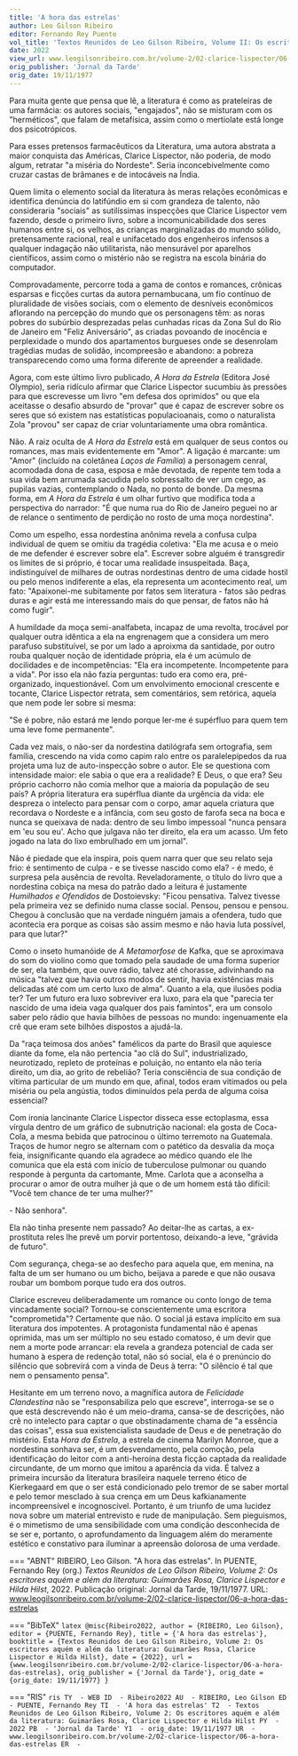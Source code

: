 ```yaml
---
title: 'A hora das estrelas'
author: Leo Gilson Ribeiro
editor: Fernando Rey Puente
vol_title: 'Textos Reunidos de Leo Gilson Ribeiro, Volume II: Os escritores aquém e além da literatura: Guimarães Rosa, Clarice Lispector e Hilda Hilst'
date: 2022
view_url: www.leogilsonribeiro.com.br/volume-2/02-clarice-lispector/06-a-hora-das-estrelas
orig_publisher: 'Jornal da Tarde'
orig_date: 19/11/1977
---
```


Para muita gente que pensa que lê, a literatura é como as prateleiras de uma farmácia: os autores sociais, "engajados", não se misturam com os "herméticos", que falam de metafísica, assim como o mertiolate está longe dos psicotrópicos.

Para esses pretensos farmacêuticos da Literatura, uma autora abstrata a maior conquista das Américas, Clarice Lispector, não poderia, de modo algum, retratar "a miséria do Nordeste". Seria inconcebivelmente como cruzar castas de brâmanes e de intocáveis na Índia.

Quem limita o elemento social da literatura às meras relações econômicas e identifica denúncia do latifúndio em si com grandeza de talento, não consideraria "sociais" as sutilíssimas inspecções que Clarice Lispector vem fazendo, desde o primeiro livro, sobre a incomunicabilidade dos seres humanos entre si, os velhos, as crianças marginalizadas do mundo sólido, pretensamente racional, real e unifacetado dos engenheiros infensos a qualquer indagação não utilitarista, não mensurável por aparelhos científicos, assim como o mistério não se registra na escola binária do computador.

Comprovadamente, percorre toda a gama de contos e romances, crônicas esparsas e ficções curtas da autora pernambucana, um fio contínuo de pluralidade de visões sociais, com o elemento de desníveis econômicos aflorando na percepção do mundo que os personagens têm: as noras pobres do subúrbio desprezadas pelas cunhadas ricas da Zona Sul do Rio de Janeiro em "Feliz Aniversário", as criadas povoando de inocência e perplexidade o mundo dos apartamentos burgueses onde se desenrolam tragédias mudas de solidão, incompreesão e abandono: a pobreza transparecendo como uma forma diferente de apreender a realidade.

Agora, com este último livro publicado, *A Hora da Estrela* (Editora José Olympio), seria ridículo afirmar que Clarice Lispector sucumbiu às pressões para que escrevesse um livro "em defesa dos oprimidos" ou que ela aceitasse o desafio absurdo de "provar" que é capaz de escrever sobre os seres que só existem nas estatísticas populacioanais, como o naturalista Zola "provou" ser capaz de criar voluntariamente uma obra romântica.

Não. A raiz oculta de *A Hora da Estrela* está em qualquer de seus contos ou romances, mas mais evidentemente em "Amor". A ligação é marcante: um "Amor" (incluído na coletânea *Laços de Família*) a personagem cenral, acomodada dona de casa, esposa e mãe devotada, de repente tem toda a sua vida bem arrumada sacudida pelo sobressalto de ver um cego, as pupilas vazias, contemplando o Nada, no ponto de bonde. Da mesma forma, em *A Hora da Estrela* é um olhar furtivo que modifica toda a perspectiva do narrador: "É que numa rua do Rio de Janeiro peguei no ar de relance o sentimento de perdição no rosto de uma moça nordestina".

Como um espelho, essa nordestina anônima revela a confusa culpa individual de quem se omitiu da tragédia coletiva: "Ela me acusa e o meio de me defender é escrever sobre ela". Escrever sobre alguém é transgredir os limites de si próprio, é tocar uma realidade insuspeitada. Baça, indistinguível de milhares de outras nordestinas dentro de uma cidade hostil ou pelo menos indiferente a elas, ela representa um acontecimento real, um fato: "Apaixonei-me subitamente por fatos sem literatura - fatos são pedras duras e agir está me interessando mais do que pensar, de fatos não há como fugir".

A humildade da moça semi-analfabeta, incapaz de uma revolta, trocável por qualquer outra idêntica a ela na engrenagem que a considera um mero parafuso substituível, se por um lado a aproixma da santidade, por outro rouba qualquer noção de identidade própria, ela é um acúmulo de docilidades e de incompetências: "Ela era incompetente. Incompetente para a vida". Por isso ela não fazia perguntas: tudo era como era, pré-organizado, inquestionável. Com um envolvimento emocional crescente e tocante, Clarice Lispector retrata, sem comentários, sem retórica, aquela que nem pode ler sobre si mesma:

"Se é pobre, não estará me lendo porque ler-me é supérfluo para quem tem uma leve fome permanente".

Cada vez mais, o não-ser da nordestina datilógrafa sem ortografia, sem família, crescendo na vida como capim ralo entre os paralelepípedos da rua projeta uma luz de auto-inspecção sobre o autor. Ele se questiona com intensidade maior: ele sabia o que era a realidade? E Deus, o que era? Seu próprio cachorro não comia melhor que a maioria da população de seu país? A própria literatura era supérflua diante da urgência da vida: ele despreza o intelecto para pensar com o corpo, amar aquela criatura que recordava o Nordeste e a infância, com seu gosto de farofa seca na boca e nunca se queixava de nada: dentro de seu limbo impessoal "nunca pensara em 'eu sou eu'. Acho que julgava não ter direito, ela era um acasso. Um feto jogado na lata do lixo embrulhado em um jornal".

Não é piedade que ela inspira, pois quem narra quer que seu relato seja frio: é sentimento de culpa - e se tivesse nascido como ela? - é medo, é surpresa pela ausência de revolta. Reveladoramente, o título do livro que a nordestina cobiça na mesa do patrão dado a leitura é justamente *Humilhados e Ofendidos* de Dostoievsky: "Ficou pensativa. Talvez tivesse pela primeira vez se definido numa classe social. Pensou, pensou e pensou. Chegou à conclusão que na verdade ninguém jamais a ofendera, tudo que acontecia era porque as coisas são assim mesmo e não havia luta possível, para que lutar?"

Como o inseto humanóide de *A Metamorfose* de Kafka, que se aproximava do som do violino como que tomado pela saudade de uma forma superior de ser, ela também, que ouve rádio, talvez até chorasse, adivinhando na música "talvez que havia outros modos de sentir, havia existências mais delicadas até com um certo luxo de alma". Quanto a ela, que ilusões podia ter? Ter um futuro era luxo sobreviver era luxo, para ela que "parecia ter nascido de uma ideia vaga qualquer dos pais famintos", era um consolo saber pelo rádio que havia bilhões de pessoas no mundo: ingenuamente ela crê que eram sete bilhões dispostos a ajudá-la.

Da "raça teimosa dos anões" famélicos da parte do Brasil que aquiesce diante da fome, ela não pertencia "ao clã do Sul", industrializado, neurotizado, repleto de proteínas e poluição, no entanto ela não teria direito, um dia, ao grito de rebelião? Teria consciência de sua condição de vítima particular de um mundo em que, afinal, todos eram vitimados ou pela miséria ou pela angústia, todos diminuídos pela perda de alguma coisa essencial?

Com ironia lancinante Clarice Lispector disseca esse ectoplasma, essa vírgula dentro de um gráfico de subnutrição nacional: ela gosta de Coca-Cola, a mesma bebida que patrocinou o último terremoto na Guatemala. Traços de humor negro se alternam com o patético da desvalia da moça feia, insignificante quando ela agradece ao médico quando ele lhe comunica que ela está com início de tuberculose pulmonar ou quando responde à pergunta da cartomante, Mme. Carlota que a aconselha a procurar o amor de outra mulher já que o de um homem está tão difícil: "Você tem chance de ter uma mulher?"

\- Não senhora".

Ela não tinha presente nem passado? Ao deitar-lhe as cartas, a ex-prostituta reles lhe prevê um porvir portentoso, deixando-a leve, "grávida de futuro".

Com segurança, chega-se ao desfecho para aquela que, em menina, na falta de um ser humano ou um bicho, beijava a parede e que não ousava roubar um bombom porque tudo era dos outros.

Clarice escreveu deliberadamente um romance ou conto longo de tema vincadamente social? Tornou-se conscientemente uma escritora "comprometida"? Certamente que não. O social já estava implícito em sua literatura dos impotentes. A protagonista fundamental não é apenas oprimida, mas um ser múltiplo no seu estado comatoso, é um devir que nem a morte pode arrancar: ela revela a grandeza potencial de cada ser humano à espera de redenção total, não só social, ela é o prenúncio do silêncio que sobrevirá com a vinda de Deus à terra: "O silêncio é tal que nem o pensamento pensa".

Hesitante em um terreno novo, a magnífica autora de *Felicidade Clandestina* não se "responsabiliza pelo que escreve", interroga-se se o que está descrevendo não é um meio-drama, cansa-se de descrições, não crê no intelecto para captar o que obstinadamente chama de "a essência das coisas", essa sua existencialista saudade de Deus e de penetração do mistério. Esta *Hora da Estrela*, a estrela de cinema Marilyn Monroe, que a nordestina sonhava ser, é um desvendamento, pela comoção, pela identificação do leitor com a anti-heroína desta ficção captada da realidade circundante, de um morno que imitou a aparência da vida. É talvez a primeira incursão da literatura brasileira naquele terreno ético de Kierkegaard em que o ser está condicionado pelo tremor de se saber mortal e pelo temor mesclado à sua crença em um Deus kafkianamente incompreensível e incognoscível. Portanto, é um triunfo de uma lucidez nova sobre um material entrevisto e rude de manipulação. Sem pieguismos, é o mimetismo de uma sensibilidade com uma condição desconhecida de se ser e, portanto, o aprofundamento da linguagem além do meramente estético e constativo para iluminar a apreensão dolorosa de uma verdade.


=== "ABNT"
    RIBEIRO, Leo Gilson. "A hora das estrelas". In PUENTE, Fernando Rey (org.) <em>Textos Reunidos de Leo Gilson Ribeiro, Volume 2: Os escritores aquém e além da literatura: Guimarães Rosa, Clarice Lispector e Hilda Hilst</em>, 2022. Publicação original: Jornal da Tarde, 19/11/1977. URL: <a href="yml_view_url">www.leogilsonribeiro.com.br/volume-2/02-clarice-lispector/06-a-hora-das-estrelas</a>

=== "BibTeX"
    ```latex
    @misc{Ribeiro2022,
    author = {RIBEIRO, Leo Gilson},
    editor = {PUENTE, Fernando Rey},
    title = {'A hora das estrelas'},
    booktitle = {Textos Reunidos de Leo Gilson Ribeiro, Volume 2: Os escritores aquém e além da literatura: Guimarães Rosa, Clarice Lispector e Hilda Hilst},
    date = {2022},
    url = {www.leogilsonribeiro.com.br/volume-2/02-clarice-lispector/06-a-hora-das-estrelas},
    orig_publisher = {'Jornal da Tarde'},
    orig_date = {orig_date: 19/11/1977}
    }
    ```

=== "RIS"
    ```ris
    TY  - WEB
    ID  - Ribeiro2022
    AU  - RIBEIRO, Leo Gilson
    ED  - PUENTE, Fernando Rey
    TI  - 'A hora das estrelas'
    T2  - Textos Reunidos de Leo Gilson Ribeiro, Volume 2: Os escritores aquém e além da literatura: Guimarães Rosa, Clarice Lispector e Hilda Hilst
    PY  - 2022
    PB  - 'Jornal da Tarde'
    Y1  - orig_date: 19/11/1977
    UR  - www.leogilsonribeiro.com.br/volume-2/02-clarice-lispector/06-a-hora-das-estrelas
    ER  - 
    ```
